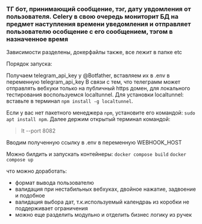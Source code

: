 ### ТГ бот, принимающий сообщение, тэг, дату увдомления от пользователя. Celery в свою очередь мониторит БД на предмет наступления времени уведомления и отправляет пользователю особщение с его сообщением, тэгом в назначенное время

Зависимости разделены, докерфайлы также, все лежит в папке etc

Порядок запуска:

Получаем telegram_api_key у @Botfather, вставляем их в .env в переменную telegram_api_key
В связи с тем, что телеграмм может отправлять вебхуки только на публичный https домен, 
для локального тестирования воспользуемся localtunnel. Для установки localtunnel: 
вставьте в терминал `npm install -g localtunnel`.

Если у вас нет пакетного менеджера `npm`, установите его командой: `sudo apt install npm`.
Далее держим открытый терминал командой: 
> lt --port 8082

Вводим полученную ссылку в .env в переменную WEBHOOK_HOST

Можно билдить и запускать контейнеры:
`docker compose build`
`docker compose up`


что можно доработать:

* формат вывода пользователю
* валидация при нестабильных вебхуках, двойное нажатие, задвоение и подобное
* валидация выбора дат, т.к.используемый календраь из коробки не поддерживает ограничения
* можно еще разделить модульно и отделить бизнес логику из ручек
